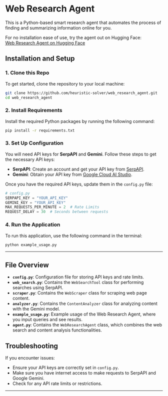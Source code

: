 # Web Research Agent

This is a Python-based smart research agent that automates the process of finding and summarizing information online for you.

For no installation ease of use, try the agent out on Hugging Face:  
[Web Research Agent on Hugging Face](https://huggingface.co/spaces/heuristic-solver/web_res_agent_joel)

## Installation and Setup

### 1. Clone this Repo

To get started, clone the repository to your local machine:

```bash
git clone https://github.com/heuristic-solver/web_research_agent.git
cd web_research_agent
```

### 2. Install Requirements

Install the required Python packages by running the following command:

```bash
pip install -r requirements.txt
```

### 3. Set Up Configuration

You will need API keys for **SerpAPI** and **Gemini**. Follow these steps to get the necessary API keys:

- **SerpAPI**: Create an account and get your API key from [SerpAPI](https://serpapi.com/).
- **Gemini**: Obtain your API key from [Google Cloud AI Studio](https://aistudio.google.com/app/apikey).

Once you have the required API keys, update them in the `config.py` file:

```python
# config.py
SERPAPI_KEY = "YOUR_API_KEY"
GEMINI_KEY = "YOUR_API_KEY"
MAX_REQUESTS_PER_MINUTE = 2  # Rate Limits
REQUEST_DELAY = 30  # Seconds between requests
```

### 4. Run the Application

To run this application, use the following command in the terminal:

```bash
python example_usage.py
```

---

## File Overview

- **`config.py`**: Configuration file for storing API keys and rate limits.
- **`web_search.py`**: Contains the `WebSearchTool` class for performing searches using SerpAPI.
- **`scraper.py`**: Contains the `WebScraper` class for scraping web page content.
- **`analyzer.py`**: Contains the `ContentAnalyzer` class for analyzing content with the Gemini model.
- **`example_usage.py`**: Example usage of the Web Research Agent, where you input queries and see results.
- **`agent.py`**: Contains the `WebResearchAgent` class, which combines the web search and content analysis functionalities.

## Troubleshooting

If you encounter issues:

- Ensure your API keys are correctly set in `config.py`.
- Make sure you have internet access to make requests to SerpAPI and Google Gemini.
- Check for any API rate limits or restrictions.

---


